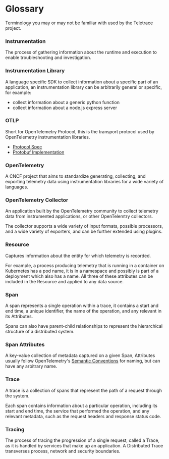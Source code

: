 # Glossary

Terminology you may or may not be familiar with used by the Teletrace project.

### Instrumentation

The process of gathering information about the runtime and execution to enable troubleshooting and investigation.

### Instrumentation Library

A language specific SDK to collect information about a specific part of an application,
an instrumentation library can be arbitrarily general or specific, for example:

- collect information about a generic python function
- collect information about a node.js express server

### OTLP

Short for OpenTelemetry Protocol, this is the transport protocol used by OpenTelemetry instrumentation libraries.

- [Protocol Spec](https://github.com/open-telemetry/opentelemetry-specification)
- [Protobuf Implementation](https://github.com/open-telemetry/opentelemetry-proto)

### OpenTelemetry

A CNCF project that aims to standardize generating, collecting, and exporting telemetry data using instrumentation libraries for a wide variety of languages.

### OpenTelemetry Collector

An application built by the OpenTelemetry community to collect
telemetry data from instrumented applications, or other OpenTelemtry collectors.

The collector supports a wide variety of input formats, possible processors,
and a wide variety of exporters, and can be further extended using plugins.

### Resource

Captures information about the entity for which telemetry is recorded.

For example, a process producing telemetry that is running in a container on Kubernetes has a pod name,
it is in a namespace and possibly is part of a deployment which also has a name.
All three of these attributes can be included in the Resource and applied to any data source.

### Span

A span represents a single operation within a trace,
it contains a start and end time, a unique identifier, the name of the operation, and any relevant in its Attributes.

Spans can also have parent-child relationships to represent the hierarchical structure of a distributed system.

### Span Attributes

A key-value collection of metadata captured on a given Span,
Attributes usually follow OpenTelemetry's [Semantic Conventions](https://opentelemetry.io/docs/concepts/semantic-conventions/) for naming, but can have any arbitrary name.

### Trace

A trace is a collection of spans that represent the path of a request through the system.

Each span contains information about a particular operation,
including its start and end time, the service that performed the operation,
and any relevant metadata, such as the request headers and response status code.

### Tracing

The process of tracing the progression of a single request, called a Trace, as it is handled by services that make up an application. 
A Distributed Trace transverses process, network and security boundaries.
